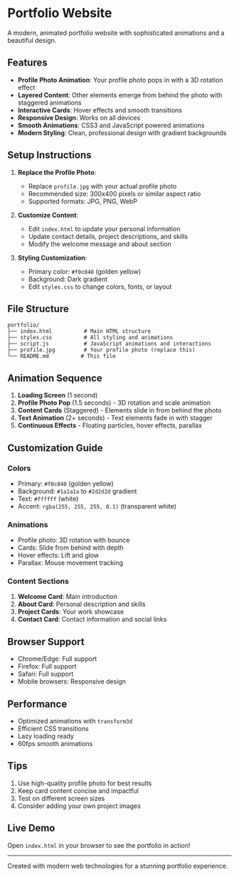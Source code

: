 # Portfolio Website

A modern, animated portfolio website with sophisticated animations and a beautiful design.

## Features

- **Profile Photo Animation**: Your profile photo pops in with a 3D rotation effect
- **Layered Content**: Other elements emerge from behind the photo with staggered animations
- **Interactive Cards**: Hover effects and smooth transitions
- **Responsive Design**: Works on all devices
- **Smooth Animations**: CSS3 and JavaScript powered animations
- **Modern Styling**: Clean, professional design with gradient backgrounds

## Setup Instructions

1. **Replace the Profile Photo**: 
   - Replace `profile.jpg` with your actual profile photo
   - Recommended size: 300x400 pixels or similar aspect ratio
   - Supported formats: JPG, PNG, WebP

2. **Customize Content**:
   - Edit `index.html` to update your personal information
   - Update contact details, project descriptions, and skills
   - Modify the welcome message and about section

3. **Styling Customization**:
   - Primary color: `#f0c040` (golden yellow)
   - Background: Dark gradient
   - Edit `styles.css` to change colors, fonts, or layout

## File Structure

```
portfolio/
├── index.html          # Main HTML structure
├── styles.css          # All styling and animations
├── script.js           # JavaScript animations and interactions
├── profile.jpg         # Your profile photo (replace this)
└── README.md          # This file
```

## Animation Sequence

1. **Loading Screen** (1 second)
2. **Profile Photo Pop** (1.5 seconds) - 3D rotation and scale animation
3. **Content Cards** (Staggered) - Elements slide in from behind the photo
4. **Text Animation** (2+ seconds) - Text elements fade in with stagger
5. **Continuous Effects** - Floating particles, hover effects, parallax

## Customization Guide

### Colors
- Primary: `#f0c040` (golden yellow)
- Background: `#1a1a1a` to `#2d2d2d` gradient
- Text: `#ffffff` (white)
- Accent: `rgba(255, 255, 255, 0.1)` (transparent white)

### Animations
- Profile photo: 3D rotation with bounce
- Cards: Slide from behind with depth
- Hover effects: Lift and glow
- Parallax: Mouse movement tracking

### Content Sections
1. **Welcome Card**: Main introduction
2. **About Card**: Personal description and skills
3. **Project Cards**: Your work showcase
4. **Contact Card**: Contact information and social links

## Browser Support

- Chrome/Edge: Full support
- Firefox: Full support
- Safari: Full support
- Mobile browsers: Responsive design

## Performance

- Optimized animations with `transform3d`
- Efficient CSS transitions
- Lazy loading ready
- 60fps smooth animations

## Tips

1. Use high-quality profile photo for best results
2. Keep card content concise and impactful
3. Test on different screen sizes
4. Consider adding your own project images

## Live Demo

Open `index.html` in your browser to see the portfolio in action!

---

Created with modern web technologies for a stunning portfolio experience.
